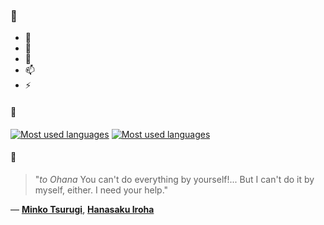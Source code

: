 ### 👋

- 🔭
- 🌱
- 💬
- 📫
- ⚡

#### 🧏

[![Most used languages](https://github-readme-stats-aynah.vercel.app/api/top-langs/?username=aynh&theme=solarized-dark&langs_count=6&layout=compact&hide_title=true)](https://github.com/anuraghazra/github-readme-stats#gh-dark-mode-only)
[![Most used languages](https://github-readme-stats-aynah.vercel.app/api/top-langs/?username=aynh&theme=solarized-light&langs_count=6&layout=compact&hide_title=true)](https://github.com/anuraghazra/github-readme-stats#gh-light-mode-only)

#### 💬

> "*to Ohana* You can't do everything by yourself!... But I can't do it by myself, either. I need your help."

&mdash; [**Minko Tsurugi**](https://myanimelist.net/character.php?q=Minko%20Tsurugi&cat=character), [**Hanasaku Iroha**](https://myanimelist.net/search/all?q=Hanasaku%20Iroha&cat=all)
